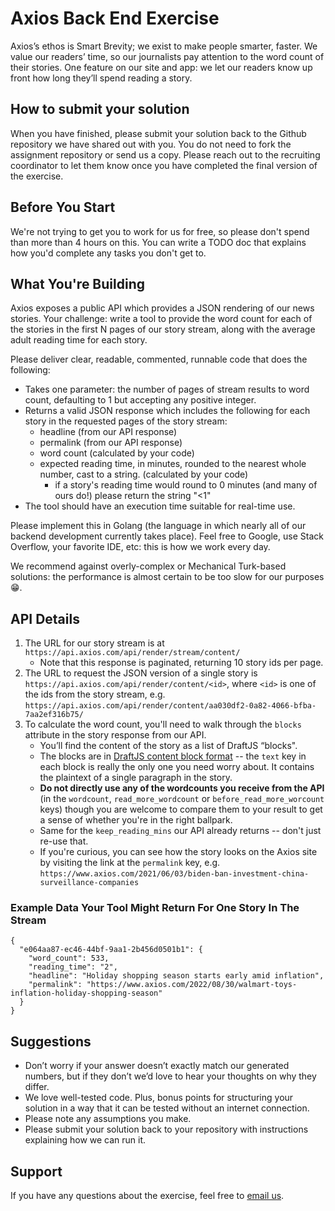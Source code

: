 # Axios Back End Exercise

Axios’s ethos is Smart Brevity; we exist to make people smarter, faster. We value our readers’ time, so our
journalists pay attention to the word count of their stories. One feature on our site and app: we let our
readers know up front how long they’ll spend reading a story.

## How to submit your solution

When you have finished, please submit your solution back to the Github repository we have shared out with you. You do not need to fork the assignment repository or send us a copy. Please reach out to the recruiting coordinator to let them know once you have completed the final version of the exercise.

## Before You Start

We're not trying to get you to work for us for free, so please don't spend than more than 4 hours on this.
You can write a TODO doc that explains how you'd complete any tasks you don't get to.

## What You're Building

Axios exposes a public API which provides a JSON rendering of our news stories. Your challenge: write a tool to
provide the word count for each of the stories in the first N pages of our story stream, along with the average
adult reading time for each story.

Please deliver clear, readable, commented, runnable code that does the following:

* Takes one parameter: the number of pages of stream results to word count, defaulting to 1 but
  accepting any positive integer.
* Returns a valid JSON response which includes the following for each story in the requested pages of
  the story stream:
  * headline (from our API response)
  * permalink (from our API response)
  * word count (calculated by your code)
  * expected reading time, in minutes, rounded to the nearest whole number, cast to a string. (calculated by your code)
    * if a story's reading time would round to 0 minutes (and many of ours do!) please return the
      string "<1"
* The tool should have an execution time suitable for real-time use.

Please implement this in Golang (the language in which nearly all of our backend development currently takes place). Feel free to Google, use Stack Overflow, your favorite IDE, etc: this is how we work every day.

We recommend against overly-complex or Mechanical Turk-based solutions: the performance is almost certain
to be too slow for our purposes 😁.

## API Details

1. The URL for our story stream is at `https://api.axios.com/api/render/stream/content/`
    * Note that this response is paginated, returning 10 story ids per page.
1. The URL to request the JSON version of a single story is `https://api.axios.com/api/render/content/<id>`, where `<id>` is one of the ids from the story stream, e.g.
   `https://api.axios.com/api/render/content/aa030df2-0a82-4066-bfba-7aa2ef316b75/`
1. To calculate the word count, you'll need to walk through the `blocks` attribute in the story response from our API.
    * You’ll find the content of the story as a list of DraftJS “blocks".
    * The blocks are in [DraftJS content block format](https://draftjs.org/docs/api-reference-content-block) -- the `text` key in each block is really the only one you need worry about. It contains the plaintext of a single paragraph in the story.
    * **Do not directly use any of the wordcounts you receive from the API** (in the `wordcount`, `read_more_wordcount` or `before_read_more_worcount` keys) though you are welcome to compare them to your result to get a sense of whether you're in the right ballpark.
    * Same for the `keep_reading_mins` our API already returns -- don't just re-use that.
    * If you're curious, you can see how the story looks on the Axios site
      by visiting the link at the `permalink` key, e.g.
      `https://www.axios.com/2021/06/03/biden-ban-investment-china-surveillance-companies`

### Example Data Your Tool Might Return For One Story In The Stream

```text
{
  "e064aa87-ec46-44bf-9aa1-2b456d0501b1": {
    "word_count": 533,
    "reading_time": "2",
    "headline": "Holiday shopping season starts early amid inflation",
    "permalink": "https://www.axios.com/2022/08/30/walmart-toys-inflation-holiday-shopping-season"
  }
}
```

## Suggestions

* Don’t worry if your answer doesn’t exactly match our generated numbers, but if they don’t we’d
  love to hear your thoughts on why they differ.
* We love well-tested code. Plus, bonus points for structuring your solution in a way that it can
  be tested without an internet connection.
* Please note any assumptions you make.
* Please submit your solution back to your repository with instructions explaining how we can run it.

## Support

If you have any questions about the exercise, feel free to [email us](mailto:em-support@axios.com).
